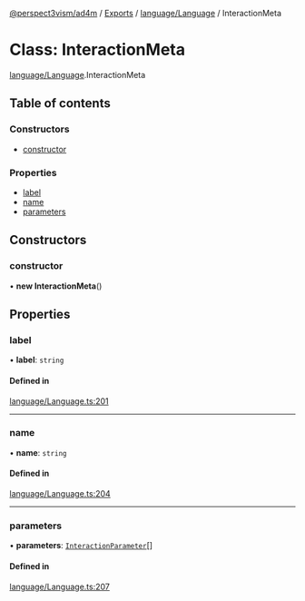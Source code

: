 [@perspect3vism/ad4m](../README.md) / [Exports](../modules.md) / [language/Language](../modules/language_Language.md) / InteractionMeta

# Class: InteractionMeta

[language/Language](../modules/language_Language.md).InteractionMeta

## Table of contents

### Constructors

- [constructor](language_Language.InteractionMeta.md#constructor)

### Properties

- [label](language_Language.InteractionMeta.md#label)
- [name](language_Language.InteractionMeta.md#name)
- [parameters](language_Language.InteractionMeta.md#parameters)

## Constructors

### constructor

• **new InteractionMeta**()

## Properties

### label

• **label**: `string`

#### Defined in

[language/Language.ts:201](https://github.com/perspect3vism/ad4m/blob/6c5aaad/src/language/Language.ts#L201)

___

### name

• **name**: `string`

#### Defined in

[language/Language.ts:204](https://github.com/perspect3vism/ad4m/blob/6c5aaad/src/language/Language.ts#L204)

___

### parameters

• **parameters**: [`InteractionParameter`](language_Language.InteractionParameter.md)[]

#### Defined in

[language/Language.ts:207](https://github.com/perspect3vism/ad4m/blob/6c5aaad/src/language/Language.ts#L207)
